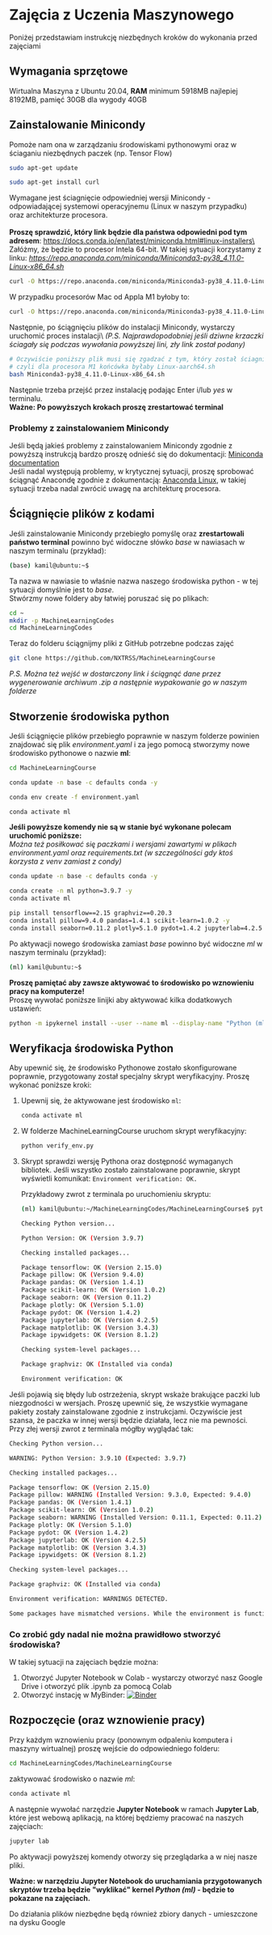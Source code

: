 # Zajęcia z Uczenia Maszynowego

Poniżej przedstawiam instrukcję niezbędnych kroków do wykonania przed zajęciami


## Wymagania sprzętowe

Wirtualna Maszyna z Ubuntu 20.04, **RAM** minimum 5918MB najlepiej 8192MB, pamięć 30GB dla wygody 40GB

## Zainstalowanie Minicondy
Pomoże nam ona w zarządzaniu środowiskami pythonowymi oraz w ściaganiu niezbędnych paczek (np. Tensor Flow)
```bash
sudo apt-get update

sudo apt-get install curl
```
Wymagane jest ściagnięcie odpowiedniej wersji Minicondy -  odpowiadającej systemowi operacyjnemu (Linux w naszym przypadku) oraz architekturze procesora.\
\
**Proszę sprawdzić, który link będzie dla państwa odpowiedni pod tym adresem**: https://docs.conda.io/en/latest/miniconda.html#linux-installers\
Załóżmy, że będzie to procesor Intela 64-bit. W takiej sytuacji korzystamy z linku: *https://repo.anaconda.com/miniconda/Miniconda3-py38_4.11.0-Linux-x86_64.sh*
```bash
curl -O https://repo.anaconda.com/miniconda/Miniconda3-py38_4.11.0-Linux-x86_64.sh
```
W przypadku procesorów Mac od Appla M1 byłoby to:
```bash
curl -O https://repo.anaconda.com/miniconda/Miniconda3-py38_4.11.0-Linux-aarch64.sh
```
Następnie, po ściągnięciu plików do instalacji Minicondy, wystarczy uruchomić proces instalacji\ *(P.S. Najprawdopodobniej jeśli dziwne krzaczki ściagały się podczas wywołania powyższej lini, zły link został podany)*
```bash
# Oczywiście poniższy plik musi się zgadzać z tym, który został ściagnięty
# czyli dla procesora M1 końcówka byłaby Linux-aarch64.sh
bash Miniconda3-py38_4.11.0-Linux-x86_64.sh
```
Następnie trzeba przejść przez instalację podając Enter i/lub *yes* w terminalu.\
**Ważne: Po powyższych krokach proszę zrestartować terminal**

### Problemy z zainstalowaniem Minicondy
Jeśli będą jakieś problemy z zainstalowaniem Minicondy zgodnie z powyższą instrukcją bardzo proszę odnieść się do dokumentacji: [Miniconda documentation](https://docs.conda.io/en/latest/miniconda.html#miniconda)\
Jeśli nadal występują problemy, w krytycznej sytuacji, proszę sprobować ściągnąć Anacondę zgodnie z dokumentacją: [Anaconda Linux](https://docs.anaconda.com/anaconda/install/linux/), w takiej sytuacji trzeba nadal zwrócić uwagę na architekturę procesora.
## Ściągnięcie plików z kodami
Jeśli zainstalowanie Minicondy przebiegło pomyślę oraz **zrestartowali państwo terminal** powinno być widoczne słówko *base* w nawiasach w naszym terminalu (przykład):
```bash
(base) kamil@ubuntu:~$
```
Ta nazwa w nawiasie to właśnie nazwa naszego środowiska python - w tej sytuacji domyślnie jest to *base*.\
Stwórzmy nowe foldery aby łatwiej poruszać się po plikach:
```bash
cd ~
mkdir -p MachineLearningCodes
cd MachineLearningCodes
```
Teraz do folderu ściągnijmy pliki z GitHub potrzebne podczas zajęć
```bash
git clone https://github.com/NXTRSS/MachineLearningCourse
```
*P.S. Można też wejść w dostarczony link i ściągnąć dane przez wygenerowanie archiwum .zip a następnie wypakowanie go w naszym folderze*
## Stworzenie środowiska python
Jeśli ściągnięcie plików przebiegło poprawnie w naszym folderze powinien znajdować się plik *environment.yaml* i za jego pomocą stworzymy nowe środowisko pythonowe o nazwie **ml**:
```bash
cd MachineLearningCourse

conda update -n base -c defaults conda -y

conda env create -f environment.yaml

conda activate ml
```
**Jeśli powyższe komendy nie są w stanie być wykonane polecam uruchomić poniższe:**\
*Można też posiłkować się paczkami i wersjami zawartymi w plikach environment.yaml oraz requirements.txt (w szczególności gdy ktoś korzysta z venv zamiast z condy)*
```bash
conda update -n base -c defaults conda -y

conda create -n ml python=3.9.7 -y
conda activate ml

pip install tensorflow==2.15 graphviz==0.20.3
conda install pillow=9.4.0 pandas=1.4.1 scikit-learn=1.0.2 -y 
conda install seaborn=0.11.2 plotly=5.1.0 pydot=1.4.2 jupyterlab=4.2.5 matplotlib=3.4.3 ipywidgets=8.1.2 -y
```
Po aktywacji nowego środowiska zamiast *base* powinno być widoczne *ml* w naszym terminalu (przykład):
```bash
(ml) kamil@ubuntu:~$
```
**Proszę pamiętać aby zawsze aktywować to środowisko po wznowieniu pracy na komputerze!**\
Proszę wywołać poniższe linijki aby aktywować kilka dodatkowych ustawień:
```bash
python -m ipykernel install --user --name ml --display-name "Python (ml)"
```
## Weryfikacja środowiska Python

Aby upewnić się, że środowisko Pythonowe zostało skonfigurowane poprawnie, przygotowany został specjalny skrypt weryfikacyjny. Proszę wykonać poniższe kroki:

1. Upewnij się, że aktywowane jest środowisko `ml`:
   ```bash
   conda activate ml
   ```
2. W folderze MachineLearningCourse uruchom skrypt weryfikacyjny:
   ```bash
   python verify_env.py
   ```
3. Skrypt sprawdzi wersję Pythona oraz dostępność wymaganych bibliotek. Jeśli wszystko zostało zainstalowane poprawnie, skrypt wyświetli komunikat: `Environment verification: OK.`
   
   Przykładowy zwrot z terminala po uruchomieniu skryptu:
   
   ```bash
   (ml) kamil@ubuntu:~/MachineLearningCodes/MachineLearningCourse$ python verify_env.py

   Checking Python version...

   Python Version: OK (Version 3.9.7)

   Checking installed packages...

   Package tensorflow: OK (Version 2.15.0)
   Package pillow: OK (Version 9.4.0)
   Package pandas: OK (Version 1.4.1)
   Package scikit-learn: OK (Version 1.0.2)
   Package seaborn: OK (Version 0.11.2)
   Package plotly: OK (Version 5.1.0)
   Package pydot: OK (Version 1.4.2)
   Package jupyterlab: OK (Version 4.2.5)
   Package matplotlib: OK (Version 3.4.3)
   Package ipywidgets: OK (Version 8.1.2)

   Checking system-level packages...

   Package graphviz: OK (Installed via conda)

   Environment verification: OK
   ```
Jeśli pojawią się błędy lub ostrzeżenia, skrypt wskaże brakujące paczki lub niezgodności w wersjach. Proszę upewnić się, że wszystkie wymagane pakiety zostały zainstalowane zgodnie z instrukcjami. Oczywiście jest szansa, że paczka w innej wersji będzie działała, lecz nie ma pewności. Przy złej wersji zwrot z terminala mógłby wyglądać tak:
```bash
Checking Python version...

WARNING: Python Version: 3.9.10 (Expected: 3.9.7)

Checking installed packages...

Package tensorflow: OK (Version 2.15.0)
Package pillow: WARNING (Installed Version: 9.3.0, Expected: 9.4.0)
Package pandas: OK (Version 1.4.1)
Package scikit-learn: OK (Version 1.0.2)
Package seaborn: WARNING (Installed Version: 0.11.1, Expected: 0.11.2)
Package plotly: OK (Version 5.1.0)
Package pydot: OK (Version 1.4.2)
Package jupyterlab: OK (Version 4.2.5)
Package matplotlib: OK (Version 3.4.3)
Package ipywidgets: OK (Version 8.1.2)

Checking system-level packages...

Package graphviz: OK (Installed via conda)

Environment verification: WARNINGS DETECTED.

Some packages have mismatched versions. While the environment is functional, it is recommended to align package versions to ensure consistency.
```

### Co zrobić gdy nadal nie można prawidłowo stworzyć środowiska?
W takiej sytuacji na zajęciach będzie można:
1. Otworzyć Jupyter Notebook w Colab - wystarczy otworzyć nasz Google Drive i otworzyć plik .ipynb za pomocą Colab
2. Otworzyć instację w MyBinder: [![Binder](https://mybinder.org/badge_logo.svg)](https://mybinder.org/v2/gh/NXTRSS/MachineLearningCourse/HEAD)

## Rozpoczęcie (oraz wznowienie pracy)
Przy każdym wznowieniu pracy (ponownym odpaleniu komputera i maszyny wirtualnej) proszę wejście do odpowiedniego folderu:
```bash
cd MachineLearningCodes/MachineLearningCourse
```
 zaktywować środowisko o nazwie *ml*:
```bash
conda activate ml
```
A następnie wywołać narzędzie **Jupyter Notebook** w ramach **Jupyter Lab**, które jest webową aplikacją, na której będziemy pracować na naszych zajęciach:
```bash
jupyter lab
```
Po aktywacji powyższej komendy otworzy się przeglądarka a w niej nasze pliki.

**Ważne: w narzędziu Jupyter Notebook do uruchamiania przygotowanych skryptów trzeba będzie "wyklikać" kernel *Python (ml)* - będzie to pokazane na zajęciach.**

Do działania plików niezbędne będą również zbiory danych - umieszczone na dysku Google
